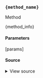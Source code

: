 ### `{method_name}`

Method

{method_info}

#### Parameters

[params]

#### Source

<details>
<summary>View source</summary>

```python
{source_code}
```
</details>
